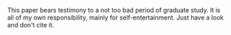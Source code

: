 This paper bears testimony to a not too bad period of graduate study. It is all of my own responsibility, mainly for self-entertainment. Just have a look and don't cite it.
